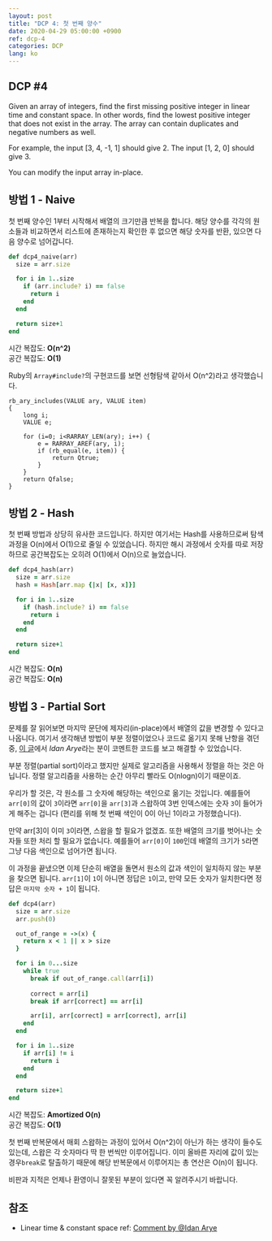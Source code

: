 ```yaml
---
layout: post
title: "DCP 4: 첫 번째 양수"
date: 2020-04-29 05:00:00 +0900
ref: dcp-4
categories: DCP
lang: ko
---
```


## **DCP #4**

Given an array of integers, find the first missing positive integer in linear time and constant space. In other words, find the lowest positive integer that does not exist in the array. The array can contain duplicates and negative numbers as well.

For example, the input [3, 4, -1, 1] should give 2. The input [1, 2, 0] should give 3.

You can modify the input array in-place.

<div class="divider"></div>

## **방법 1 - Naive**
첫 번째 양수인 1부터 시작해서 배열의 크기만큼 반복을 합니다.
해당 양수를 각각의 원소들과 비교하면서 리스트에 존재하는지 확인한 후 없으면 해당 숫자를 반환, 
  있으면 다음 양수로 넘어갑니다.

```rb
def dcp4_naive(arr)
  size = arr.size

  for i in 1..size
    if (arr.include? i) == false
      return i
    end
  end

  return size+1
end
```
시간 복잡도:  **O(n^2)**<br>
공간 복잡도: **O(1)**

Ruby의 `Array#include?`의 구현코드를 보면 선형탐색 같아서 O(n^2)라고 생각했습니다.

```
rb_ary_includes(VALUE ary, VALUE item)
{
    long i;
    VALUE e;

    for (i=0; i<RARRAY_LEN(ary); i++) {
        e = RARRAY_AREF(ary, i);
        if (rb_equal(e, item)) {
            return Qtrue;
        }
    }
    return Qfalse;
}
```

## **방법 2 - Hash**
첫 번째 방법과 상당히 유사한 코드입니다. 하지만 여기서는 Hash를 사용하므로써 탐색과정을 
O(n)에서 O(1)으로 줄일 수 있었습니다. 하지만 해시 과정에서 숫자를 따로 저장하므로 공간복잡도는
오히려 O(1)에서 O(n)으로 늘었습니다.

```rb
def dcp4_hash(arr)
  size = arr.size
  hash = Hash[arr.map {|x| [x, x]}]

  for i in 1..size
    if (hash.include? i) == false
      return i
    end
  end

  return size+1
end
```
시간 복잡도:  **O(n)**<br>
공간 복잡도: **O(n)**


## **방법 3 - Partial Sort**

문제를 잘 읽어보면 마지막 문단에 제자리(in-place)에서 배열의 값을 변경할 수 있다고 나옵니다.
 여기서 생각해낸 방법이 부분 정렬이었으나 코드로 옮기지 못해 난항을 겪던 중, [이 글](https://dev.to/cwetanow/daily-coding-problem-4-4c3g)에서 <i>Idan Arye</i>라는 분이 코멘트한 코드를 보고 해결할 수 있었습니다.

부분 정렬(partial sort)이라고 했지만 실제로 알고리즘을 사용해서 정렬을 하는 것은 아닙니다. 
정렬 알고리즘을 사용하는 순간 아무리 빨라도 O(nlogn)이기 때문이죠.

우리가 할 것은, 각 원소를 그 숫자에 해당하는 색인으로 옮기는 것입니다. 예를들어 
`arr[0]`의 값이 `3`이라면 `arr[0]`을 `arr[3]`과 스왑하여 3번 인덱스에는 숫자 `3`이 들어가게 
해주는 겁니다 (편리를 위해 첫 번째 색인이 0이 아닌 1이라고 가정했습니다).

만약 arr[3]이 이미 `3`이라면, 스왑을 할 필요가 없겠죠. 또한 배열의 크기를 벗어나는 숫자들 또한 
처리 할 필요가 없습니다. 예를들어 `arr[0]`이 `100`인데 배열의 크기가 `5`라면 그냥 다음 색인으로
넘어가면 됩니다.

이 과정을 끝냈으면 이제 단순히 배열을 돌면서 원소의 값과 색인이 일치하지 않는 부분을 찾으면 됩니다.
`arr[1]`이 `1`이 아니면 정답은 `1`이고, 만약 모든 숫자가 일치한다면 정답은 `마지막 숫자 + 1`이
됩니다. 

```rb
def dcp4(arr)
  size = arr.size
  arr.push(0)

  out_of_range = ->(x) {
    return x < 1 || x > size
  }

  for i in 0...size
    while true
      break if out_of_range.call(arr[i])
      
      correct = arr[i]
      break if arr[correct] == arr[i]

      arr[i], arr[correct] = arr[correct], arr[i]
    end
  end

  for i in 1..size
    if arr[i] != i
      return i
    end
  end

  return size+1
end
```
시간 복잡도:  **Amortized O(n)**<br>
공간 복잡도: **O(1)**

첫 번째 반복문에서 매회 스왑하는 과정이 있어서 O(n^2)이 아닌가 하는 생각이 들수도 있는데, 
스왑은 각 숫자마다 딱 한 번씩만 이루어집니다. 이미 올바른 자리에 값이 있는 경우`break`로 탈출하기 
때문에 해당 반복문에서 이루어지는 총 연산은 O(n)이 됩니다.


비판과 지적은 언제나 환영이니 잘못된 부분이 있다면 꼭 알려주시기 바랍니다.

<div class="divider"></div>

## **참조** <a id="ref"></a>
- Linear time & constant space ref: [Comment by @Idan Arye](https://dev.to/cwetanow/daily-coding-problem-4-4c3g)
